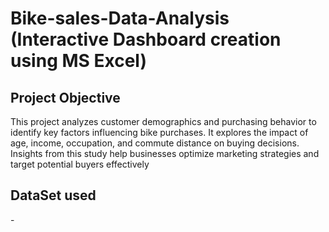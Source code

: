 # Bike-sales-Data-Analysis (Interactive Dashboard creation using MS Excel)
## Project Objective
This project analyzes customer demographics and purchasing behavior to identify key factors influencing bike purchases. It explores the impact of age, income, occupation, and commute distance on buying decisions. Insights from this study help businesses optimize marketing strategies and target potential buyers effectively
## DataSet used
-<a href="https://github.com/JayaKrishna1008/Customer-Demographics-Bike-Purchase-Analysis/blob/main/Raw%20Data%20.xlsx">
